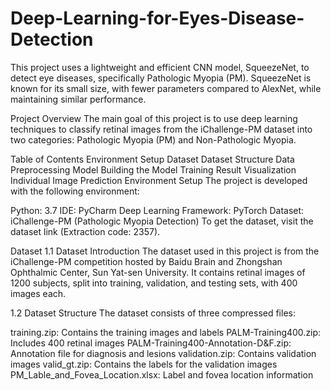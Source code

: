 # Deep-Learning-for-Eyes-Disease-Detection
This project uses a lightweight and efficient CNN model, SqueezeNet, to detect eye diseases, specifically Pathologic Myopia (PM). SqueezeNet is known for its small size, with fewer parameters compared to AlexNet, while maintaining similar performance.

Project Overview
The main goal of this project is to use deep learning techniques to classify retinal images from the iChallenge-PM dataset into two categories: Pathologic Myopia (PM) and Non-Pathologic Myopia.

Table of Contents
Environment Setup
Dataset
Dataset Structure
Data Preprocessing
Model
Building the Model
Training
Result Visualization
Individual Image Prediction
Environment Setup
The project is developed with the following environment:

Python: 3.7
IDE: PyCharm
Deep Learning Framework: PyTorch
Dataset: iChallenge-PM (Pathologic Myopia Detection)
To get the dataset, visit the dataset link (Extraction code: 2357).

Dataset
1.1 Dataset Introduction
The dataset used in this project is from the iChallenge-PM competition hosted by Baidu Brain and Zhongshan Ophthalmic Center, Sun Yat-sen University. It contains retinal images of 1200 subjects, split into training, validation, and testing sets, with 400 images each.

1.2 Dataset Structure
The dataset consists of three compressed files:

training.zip: Contains the training images and labels
PALM-Training400.zip: Includes 400 retinal images
PALM-Training400-Annotation-D&F.zip: Annotation file for diagnosis and lesions
validation.zip: Contains validation images
valid_gt.zip: Contains the labels for the validation images
PM_Lable_and_Fovea_Location.xlsx: Label and fovea location information
